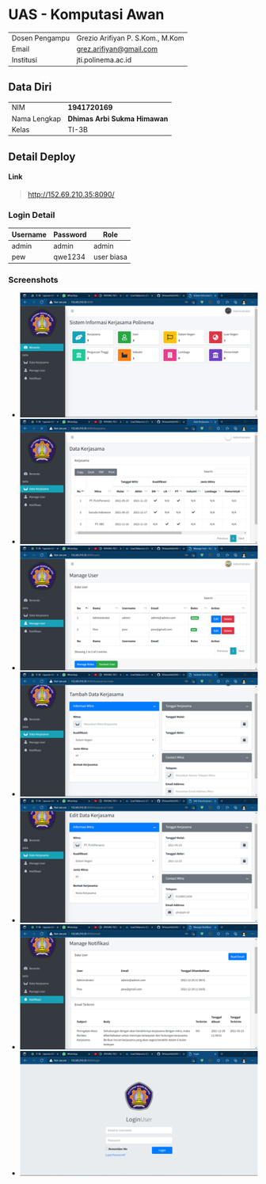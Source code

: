 # UAS - Komputasi Awan

|                |                                  |
| -------------- | -------------------------------- |
| Dosen Pengampu | Grezio Arifiyan P. S.Kom., M.Kom |
| Email          | grez.arifiyan@gmail.com          |
| Institusi      | jti.polinema.ac.id               |

## Data Diri

|              |                               |
| ------------ | ----------------------------- |
| NIM          | **1941720169**                |
| Nama Lengkap | **Dhimas Arbi Sukma Himawan** |
| Kelas        | TI-3B                         |

## Detail Deploy

#### Link

> http://152.69.210.35:8090/

### Login Detail

| Username | Password | Role       |
| -------- | -------- | ---------- |
| admin    | admin    | admin      |
| pew      | qwe1234  | user biasa |

### Screenshots

- ![Beranda](Screenshots/s1.png)
- ![Data Kerjasama](Screenshots/s2.png)
- ![Data User](Screenshots/s3.png)
- ![Tambah Kerjasama](Screenshots/s4.png)
- ![Edit Data Kerjasama](Screenshots/s5.png)
- ![Notifikasi](Screenshots/s6.png)
- ![Login](Screenshots/s0.png)
